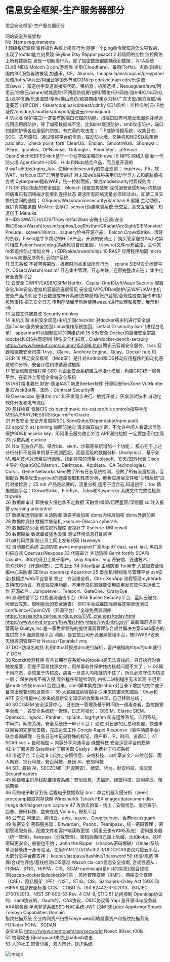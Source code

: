 # 信息安全框架-生产服务器部分
信息安全框架-生产服务器部分

网站安全系统架构							
No.	Name	requirements					
1	超级系统监控	监控操作系统上所有行为	随便一个ping命令就知道怎么导致的，出现了rootkit能立刻发现		Skyline Etsy	Rappor	psacct
2	超级网络监控	监控网络上所有数据包	发现一切网络行为，除了加密数据都能捕获到数据；	NTA系统	ELKB	NIDS	Moloch
3	cdn/游戏盾	主用(Cloudflare)、备用(Toffs)、灾备(自建)/国内301服务器防被墙	加速乐，CF，Akamai、Incapsula/vishnuplus/greypanel灰域/toffs/华为云/阿里云等国外节点CDN/cp cdn/vietnam cdn/乐速海盟/aws/；	知道创宇渠道直接买代码，租机器；机房选择：Nexusguard/aws/阿里云/谷歌云/azure/倾城高防/环网高防机房/创科/腾佑/E升网络/温州IDC/丰网/众生/龙宇信通/乐速海盟/幸尚/佛山高仿/疯猫网络/集众力科/广东天盈/南方互联/香港葵芳	自建CDN：fikker/cdnplus/cdnbest/cdnfly	CDN监控：监控宝/听云/IP地址库/dnsdun/cloudxns/dnspod/全速云/nexusguard	
4	防火墙	保护端口/一定要有防端口扫描的功能，扫端口就有可能发现漏洞并渗透	应用应用层防护，除了加密数据搞不定，比如dns隧道防护，smb攻击防护，端口扫描防护等各应用层的防御，有完善的攻击库；	TIP威胁情报系统，收集日志、SOC、态势感知，通过情报平台的信息，联动防火墙、交换机和NIDS联动阻断	palo alto， check point, forti.	ClearOS、Endian、SmoothWall、Shorewall、IPFire、Iptables、OPNsense、Untangle 、Perimeter 、pfSense	OpenSnitch/EBPFSnitch基于一个程序做策略的firewall
5	NIPS	网络入侵	新一代防火墙	AgentSmith-HIDS：Hids和Nids结合产品，而且是开源的			
6	waf	aihttps/nginx_lua，使用modesecurity的商业规则；	imperva，F5，软WAF，nsfocus	国产启明星辰最好	对未知web威胁采用自动学习方式和威胁情报方式	Cyberpanel是软WAF，统一控制面板，集成modsecurity付费规则库；	
7	NIDS	内网发起的安全威胁：Moloch	绿盟态势感知	深信服安全感知sip	内核级的病毒只有网络端才能看到连接状态	要求所有网络流量必须经过ids，即使二层交换机之间的通信；	OSquery/Wazuh/onionsecurity/Samhain
8	蜜罐	主动防御，保护真实服务器	McAfee	长亭(D-sensor)伪装欺骗系统	低交互、高交互蜜罐：知道创于	Manuka	
9	HIDS	SWATCH/LIDS/Tripwire/fail2ban	安骑士/云锁/安全狗/OSsec(Wazuh)/ossim/sophos/LogRhythm/QRadar/ArcSight/SIEMonster/Prelude、sqreen/illumio、osquery脸书开源产品、	Falcon CrowdStrike，很好的杀软，Elkeid是字节跳动的HIDS产品，开源的安骑士；	购买管家服务24小时实时相应	Falcon/watchdog(系统死机自动重启)、tripwire(文件md5监控，文件夹md5监控防止增加文件；)	EDR/aide/swatch/lids
10	RASP	应用程序加固	micro focus 	防御反序列化		云防护系统	
11	日志系统	不被黑客篡改，根据时间点重放所有行为；	splunk	SIEM安全运营平台: OSsec(Wazuh)/ossim/	日志集中管理，日志关联，还原完整攻击链；	集中化安全告警平台	
12	云安全	CWPP/CASB/CSPM	Netflix、Capital One和Lyft/Aqua Security	容器安全/k8s安全/虚拟机容器逃逸很常见	安全组/VPC/DDos防护/云WAF/IAM/主机安全产品/SSL证书/云数据库审计系统/态势感知/账户监管/合规性检查/操作审核/风险审核	把云安全日志 传到存储桶里然后使用wazuh进行处理和报警，展示到elk	
13	监控文件被篡改	Security monkey 					
14	主机加固	主机安全规范/主机加固checklist	对docker宿主机进行安全加固/Docker服务安全加固	Linux操作系统加固，setfacl	Grsecurity	 lsm（进程白名单）	apparmor可以限制进程的网络访问
15	K8s安全	Docker的最佳安全实践(docker和CIS共同定制)	镜像安全扫描器：Clair/docker-bench-secruity	https://www.freebuf.com/column/152398.html	腾讯云容器安全服务，tcss	容器和镜像安全扫描	Trivy、Claire、Anchore Engine、Quay、Docker hub 和 GCR
16	移动安全框架	（MobSF）是针对Android和iOS移动应用程序的自动化恶意软件分析、安全评估和渗透测试框架					
17	安全风险管理程序	GRC	为企业安全系统建立标准化模板，构建GRC统一服务平台，在软件上帮组企业做安全系统				
18	IAST精准漏扫	默安-雳鉴IAST	新思Seeker软件	开源网安SecZone VulHunter	墨云VackBot等，国外：Contrast Security等		
19	Devsecops	悬镜Xmirror	和开发同步进行、敏捷开发；	灰盒测试技术	自动化软件开发和发布流程		
20	基线检查	青藤CIS	cis benchmark: cis-cat pro/cis controls指导手册	MBSA/SRAY/NESSUS/SquirrelForOracle			
21	开发安全	安全开发周期SDL	SoneQube/Dependabot/npm audit				
22	app安全	ssl pinning	加固防逆向	请求做双向加密，不允许中间人看请求信息	保护SDK和access key，用阿里云服务防止外泄	APP漏扫挖掘	一定要加密和加壳
23	沙箱系统	cuckoo					
24	Nta	无独立产品，结合ids、siem、沙箱等系统增加一个功能；	核心在于上述分析分析不是简单的基于规则匹配，而是高级的数据分析（Analytics），基于如ML和AI技术对流量进行画像，找到异常的流量	colasoft、安天/国外代表 Cisco 主导的 OpenSOC/Metron，Darktrace、AppNeta、CA Technologies、Corvil、Genie Networks	siem做了所有日志系统检测，他做了所有流量检测，互相配合	网络攻击payload的还原提取和性质分析，解析应用层文件和“沙箱系统”进行对接检测；	
25	ndr	产品是必要的，流量分析,适用于混合云,知道创宇；		Ioc 情报威胁平台：CrowdStrike、FireEye、Talos和Kaspersky	系统文件完整性检测 tripwire		
26	数据库审计	即使被入侵也拿不走数据	天融信/绿盟/启明星辰/深信服	sql注入报警	yearning	arkcontrol	
27	数据库透明加密	主动防御		重要字段加密	dbms内核层加密	dbms外层加密	
28	数据库漏扫	数据库堡垒机		xsecure-DBscan	cyberark		
29	数据库防火墙	刷库脱裤撞库		虚拟补丁	Xsecure-DBfirewall		
30	数据脱敏	数据库被盗也没事		测试环境信息打乱顺序			
31	git代码泄露	防止员工网上发布代码	Hawkeye				
32	自动漏扫系统	主动防御	awvs	metasploit厂家Rapid7	dast, sast, iast, 黑白灰扫描方式	Openvas/Nexpose	
33	代码审计	主动防御	Gerrit	 fortify SCA和Cxsuite，360代码卫士属于国产。seay	Raptor、vcg	奇安信、匠迪技术、SECZONE（开源网安）、三零卫士	
34	0day搜索	主动防御	Tor黑市	大数据安全情报中心来防御	SElinux	openrasp	Apparmor
35	堡垒机/特权账号管理平台	ssh安全/数据库/web平台登录	商业：齐治堡垒机，Citrix XenApp	流程管理:cyberark	支持RDS协议，有虚拟应用功能，不用登录机器就能使用应用发布软件来运维工作	开源软件：Jumpserver、Teleport、GateOne、CrazyEye	
36	漏洞预警平台	付费漏洞通告平台（Risk Based Security平台、蓝队云服务、阿里云先知、启明星辰的安全通告）	SRC平台或雇国际黑客定期渗透测试	confluence/OpenCVE（开源平台）	"全球免费漏洞库  https://cassandra.cerias.purdue.edu/CVE_changes/today.html
https://www.cnvd.org.cn/flaw/list.htm
https://nvd.nist.gov/"	最新漏洞通告预警网站	Qualys,Inc.是一家世界领先的提供漏洞管理与合规性解决方案SaaS服务的提供商
36	漏洞管理平台	洞察』是宜信公司开源漏洞管理平台，被OWASP收录	天境漏洞管理平台	Nessus/Tenable/	vms		
37	DOH防域名劫持	利用https转换成dns进行解析，客户端指向https的cdn就行了	DOH				
38	Rootkit检测程序	有些长期存在系统中的rootkit是无法查找的，只有执行时会触发报警，但是不容易找源文件，用杀毒软件保护住内核就问题不大了；	HIDS属于用户态，杀软属于内核态，病毒一旦进入内核就防不住了，所以必须守住内核这一层；	保护内核不被入侵,壳外程序都能检测到,内核二进制程序无法监测	卡巴斯基rootkit杀软	lsmod	监控目录，shell脚本集成到zabbix对目录下增加的文件或子目录出现变动就发邮件；
39	大数据威胁情报中心	用来防御未知威胁：0day和APT	安全情报中心发来的最新安全知识的收集和共享，自己经验总结；				
40	SOC/SIEM	安全运营中心：日志统一管理及基于时间统一调用查看，监控报警平台统一，各安全系统统一管理，日志可视化；	OSSIM、Elastic SIEM、Opensoc、ngsoc、Panther、splunk、logrhythm	所有运维系统，应用系统，中间件，网络系统，安全系统统一审计平台；	通过 对日志的汇总和梳理，快速串联黑客的完整攻击链，完成运营工作	Google Rapid Response（事件响应平台）	联合查询原理：在各日志中记录特殊的标记，用户ID，IP，时间，设备ID；
41	SOAR	soc + 自动相应 + 内容分享沟通平台	绿盟科技	安全运营平台的趋势			
42	补丁服务器	Satellite补丁服务器	Qualys：免费补丁扫描系统				
43	渗透平台	半自动 & 自动化	安恒信息、安络科技、四叶草安全、四维创智、雨人网安、锦行科技、安百科技、悬镜 AI、安络科技				
44	SDL	悬镜 AI、SECZONE（开源网安）、微软、华为、默安科技、海云安		Secureheaders			
45	网络和主机基线配置核查系统：安恒信息、思福迪、绿盟科技、启明星辰、聚铭网络						
46	网络电子取证系统	远程电子数据取证	bro：单台机器入侵分析（zeek）	procdump抓取内存快照	Wireshark& Tshark	FEX imager/datanumen disk image	dd/magnet ram capture
47	攻防实验室・线上：安恒信息、南京赛宁、西普、安码科技、益安在线	Vulhub，靶机平台					
48	公有云	阿里云、腾讯云、aws、azure、Googlecloud、香港nexusguard					
49	账密安全	密码服务器：Bitwarden，Psono，Teampass，统一密码管理；	密钥管理服务器，配置文件和客户端读取密钥（阿里云也有KMS系统）	密码服务器（统一管理），keepass（分散管理），密码后面自己加上后缀，比如kobe。这样密码更安全，被偷也不怕；	John the Ripper（shadow密码爆破）/zinaer系统	单点登录统一身份验证，使用SAML2.0/OAuth2.0/OIDC/CAS协议对接云平台，大部分云平台都支持；	keeper/lastpass/dashlne/1password
50	标准/规范	等保/合规性评估/基线检测/CIS基准	Wazuh cis-cat/信息安全指南, 合规性遵从：FISMA，STIG，HIPPA，CIS，SCAP	openscap(是nist的实现)(做合规检测)oscap-docker做docker的扫描；	风险管理框架（RMF）、网络安全框架（CSF）、隐私框架（PF）	NIST，STIG，CIS，Sarbanes-Oxley Act [SOX]和HIPAA	信息安全标准 CCS、 COBIT 5、ISA 62443-3-3:2013、ISO/IEC 27001:2013、NIST SP 800-53 Rev. 4 CM-8, STIG
51	访问控制	Openldap协议的、saml协议的、Oauth的、CAS协议、OIDC协议等	Yapi 是开源ldap服务器	AAA服务器	单点登录系统SSO	NAC系统	JWT
	LSM	SELinux  AppArmor Smack  Tomoyo Capabilities Domain 					
	指纹扫描系统	企业内网资产扫描Foeye	web网站暴露资产和指纹扫描系统FORadar	FOFA、SODAN			
	安全论坛	https://www.shentoushi.top/secworld	Nosec	90sec	t00ls		
52	物理攻击	用usbguard来防止badusb攻击					
53	人的社工	职责分离、双人审计，DLP系统					


![image](https://github.com/dahailinux/---/assets/54297681/dca40627-2b32-4233-adec-7bf1fbe57855)
